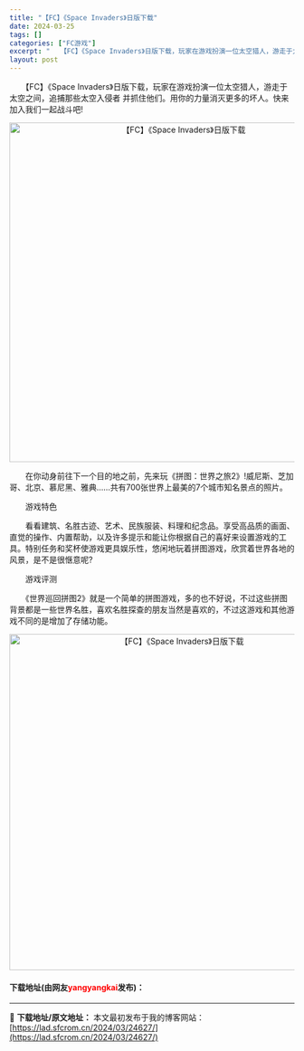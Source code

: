 ```yaml
---
title: "【FC】《Space Invaders》日版下载"
date: 2024-03-25
tags: []
categories: ["FC游戏"]
excerpt: "　　【FC】《Space Invaders》日版下载，玩家在游戏扮演一位太空猎人，游走于太空之间，追捕那些太空入侵者 并抓住他们。用你的力量消灭更多的坏人。快来加入我们一起战斗吧! 　　在你动身前往下一个目的地之前，先来玩《拼图：世界之旅2》!威尼斯、芝加哥、北京、慕尼黑、雅典&hellip;&amp;he&hellip;"
layout: post
---
```


 <p>　　【FC】《Space Invaders》日版下载，玩家在游戏扮演一位太空猎人，游走于太空之间，追捕那些太空入侵者 并抓住他们。用你的力量消灭更多的坏人。快来加入我们一起战斗吧!</p> <p align="center"><img align="" border="0" src="https://lad.sfcrom.cn/wp-content/uploads/2024/03/20240325_66019a97a4d28.png" width="600" alt="【FC】《Space Invaders》日版下载" /></p> <p>　　在你动身前往下一个目的地之前，先来玩《拼图：世界之旅2》!威尼斯、芝加哥、北京、慕尼黑、雅典&hellip;&hellip;共有700张世界上最美的7个城市知名景点的照片。</p> <p>　　游戏特色</p> <p>　　看看建筑、名胜古迹、艺术、民族服装、料理和纪念品。享受高品质的画面、直觉的操作、内置帮助，以及许多提示和能让你根据自己的喜好来设置游戏的工具。特别任务和奖杯使游戏更具娱乐性，悠闲地玩着拼图游戏，欣赏着世界各地的风景，是不是很惬意呢?</p> <p>　　游戏评测</p> <p>　　《世界巡回拼图2》就是一个简单的拼图游戏，多的也不好说，不过这些拼图背景都是一些世界名胜，喜欢名胜探查的朋友当然是喜欢的，不过这游戏和其他游戏不同的是增加了存储功能。</p> <p align="center"><img align="" border="0" src="https://lad.sfcrom.cn/wp-content/uploads/2024/03/20240325_66019a98be122.png" width="594" alt="【FC】《Space Invaders》日版下载" /></p> <p><h4>下载地址(由网友<font color="red">yangyangkai</font>发布)：</h4></p> 

---
📖 **下载地址/原文地址：** 本文最初发布于我的博客网站：[https://lad.sfcrom.cn/2024/03/24627/](https://lad.sfcrom.cn/2024/03/24627/)
